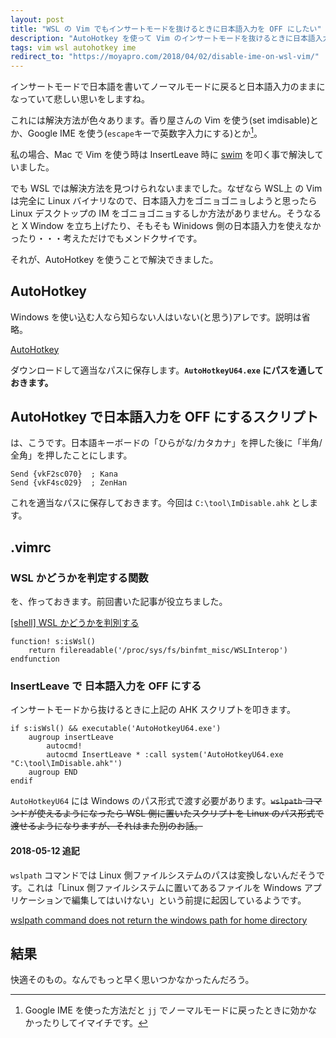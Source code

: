 ```yaml
---
layout: post
title: "WSL の Vim でもインサートモードを抜けるときに日本語入力を OFF にしたい"
description: "AutoHotkey を使って Vim のインサートモードを抜けるときに日本語入力を OFF にする。"
tags: vim wsl autohotkey ime
redirect_to: "https://moyapro.com/2018/04/02/disable-ime-on-wsl-vim/"
---
```


インサートモードで日本語を書いてノーマルモードに戻ると日本語入力のままになっていて悲しい思いをしますね。

これには解決方法が色々あります。香り屋さんの Vim を使う(set imdisable)とか、Google IME を使う(`escape`キーで英数字入力にする)とか[^1]。

[^1]: Google IME を使った方法だと `jj` でノーマルモードに戻ったときに効かなかったりしてイマイチです。

私の場合、Mac で Vim を使う時は InsertLeave 時に [swim](https://github.com/mitsuse/swim) を叩く事で解決していました。

でも WSL では解決方法を見つけられないままでした。なぜなら WSL上 の Vim は完全に Linux バイナリなので、日本語入力をゴニョゴニョしようと思ったら Linux デスクトップの IM をゴニョゴニョするしか方法がありません。そうなると X Window を立ち上げたり、そもそも Winidows 側の日本語入力を使えなかったり・・・考えただけでもメンドクサイです。

それが、AutoHotkey を使うことで解決できました。

## AutoHotkey

Windows を使い込む人なら知らない人はいない(と思う)アレです。説明は省略。

[AutoHotkey](https://autohotkey.com/)

ダウンロードして適当なパスに保存します。**`AutoHotkeyU64.exe` にパスを通しておきます。**

## AutoHotkey で日本語入力を OFF にするスクリプト

は、こうです。日本語キーボードの「ひらがな/カタカナ」を押した後に「半角/全角」を押したことにします。

```
Send {vkF2sc070}  ; Kana
Send {vkF4sc029}  ; ZenHan
```

これを適当なパスに保存しておきます。今回は `C:\tool\ImDisable.ahk` とします。

## .vimrc

### WSL かどうかを判定する関数

を、作っておきます。前回書いた記事が役立ちました。

[[shell] WSL かどうかを判別する](https://mmktomato.github.io/2018/03/21/detect-wsl.html)

```
function! s:isWsl()
    return filereadable('/proc/sys/fs/binfmt_misc/WSLInterop')
endfunction
```

### InsertLeave で 日本語入力を OFF にする

インサートモードから抜けるときに上記の AHK スクリプトを叩きます。

```
if s:isWsl() && executable('AutoHotkeyU64.exe')
    augroup insertLeave
        autocmd!
        autocmd InsertLeave * :call system('AutoHotkeyU64.exe "C:\tool\ImDisable.ahk"')
    augroup END
endif
```

`AutoHotkeyU64` には Windows のパス形式で渡す必要があります。~~`wslpath` コマンドが使えるようになったら WSL 側に置いたスクリプトを Linux のパス形式で渡せるようになりますが、それはまた別のお話。~~

#### 2018-05-12 追記

`wslpath` コマンドでは Linux 側ファイルシステムのパスは変換しないんだそうです。これは「Linux 側ファイルシステムに置いてあるファイルを Windows アプリケーションで編集してはいけない」という前提に起因しているようです。

[wslpath command does not return the windows path for home directory](https://github.com/Microsoft/WSL/issues/3146)

## 結果

快適そのもの。なんでもっと早く思いつかなかったんだろう。
